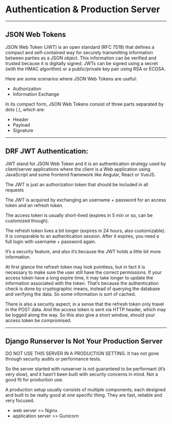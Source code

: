 # Authentication & Production Server
---
## JSON Web Tokens
JSON Web Token (JWT) is an open standard (RFC 7519) that defines a compact and self-contained way for securely transmitting information between parties as a JSON object. This information can be verified and trusted because it is digitally signed. JWTs can be signed using a secret (with the HMAC algorithm) or a public/private key pair using RSA or ECDSA.

Here are some scenarios where JSON Web Tokens are useful:

- Authorization
- Information Exchange

In its compact form, JSON Web Tokens consist of three parts separated by dots (.), which are:

- Header
- Payload
- Signature

----
## DRF JWT Authentication:

JWT stand for JSON Web Token and it is an authentication strategy used by client/server applications where the client is a Web application using JavaScript and some frontend framework like Angular, React or VueJS.

The JWT is just an authorization token that should be included in all requests

The JWT is acquired by exchanging an username + password for an access token and an refresh token.

The access token is usually short-lived (expires in 5 min or so, can be customized though).

The refresh token lives a bit longer (expires in 24 hours, also customizable). It is comparable to an authentication session. After it expires, you need a full login with username + password again.

It’s a security feature, and also it’s because the JWT holds a little bit more information.

At first glance the refresh token may look pointless, but in fact it is necessary to make sure the user still have the correct permissions. If your access token have a long expire time, it may take longer to update the information associated with the token. That’s because the authentication check is done by cryptographic means, instead of querying the database and verifying the data. So some information is sort of cached.

There is also a security aspect, in a sense that the refresh token only travel in the POST data. And the access token is sent via HTTP header, which may be logged along the way. So this also give a short window, should your access token be compromised.

---
## Django Runserver Is Not Your Production Server

DO NOT USE THIS SERVER IN A PRODUCTION SETTING. It has not gone through security audits or performance tests.

So the server started with runserver is not guaranteed to be performant (it’s very slow), and it hasn’t been built with security concerns in mind. Not a good fit for production use.

A production setup usually consists of multiple components, each designed and built to be really good at one specific thing. They are fast, reliable and very focused.

- web server >> Nginx
- application server >> Gunicorn